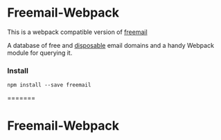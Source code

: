 # Freemail-Webpack

This is a webpack compatible version of [freemail](https://github.com/willwhite/freemail)

A database of free and [disposable](http://en.wikipedia.org/wiki/Disposable_email_address)
email domains and a handy Webpack module for querying it.


### Install

```
npm install --save freemail
```
=======
# Freemail-Webpack
